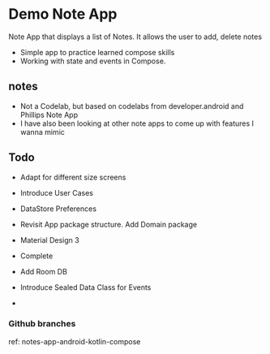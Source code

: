 # Demo Note App
Note App that displays a list of Notes. It allows the user to add, delete notes
- Simple app to practice learned compose skills
- Working with state and events in Compose.

## notes
- Not a Codelab, but based on codelabs from developer.android and Phillips Note App
- I have also been looking at other note apps to come up with features I wanna mimic

## Todo
- Adapt for different size screens
- Introduce User Cases
- DataStore Preferences
- Revisit App package structure. Add Domain package
- Material Design 3

- Complete
- Add Room DB
- Introduce Sealed Data Class for Events
- 


### Github branches

ref: notes-app-android-kotlin-compose